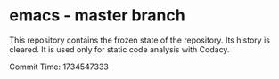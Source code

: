 # emacs - master branch

This repository contains the frozen state of the repository.
Its history is cleared. It is used only for static code
analysis with Codacy.

Commit Time: 1734547333